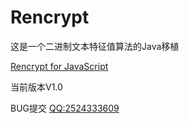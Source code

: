 # Rencrypt

这是一个二进制文本特征值算法的Java移植

[Rencrypt for JavaScript](https://github.com/RycXEpd/Rencrypt)

当前版本V1.0

BUG提交 [QQ:2524333609](http://wpa.qq.com/msgrd?v=3&uin=2524333609&site=qq&menu=yes)
